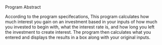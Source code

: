 Program Abstract

According to the program specifecations, This program calculates how much interest you gain on an investment based in your inputs of how much you invested to begin with,
what the interest rate is, and how long you left the investment to create interest.
The program then calculates what you entered and displays the results in a box along with your original inputs.
